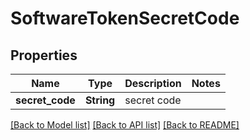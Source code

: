 # SoftwareTokenSecretCode

## Properties

Name | Type | Description | Notes
------------ | ------------- | ------------- | -------------
**secret_code** | **String** | secret code | 

[[Back to Model list]](../README.md#documentation-for-models) [[Back to API list]](../README.md#documentation-for-api-endpoints) [[Back to README]](../README.md)


